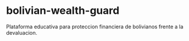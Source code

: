# bolivian-wealth-guard
Plataforma educativa para proteccion financiera de bolivianos frente a la devaluacion.
